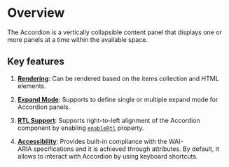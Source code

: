 # Overview

The Accordion is a vertically collapsible content panel that displays one or more panels at a time within the available space.

## Key features

1. **[Rendering](./getting-started/)**: Can be rendered based on the items collection and HTML elements.

2. **[Expand Mode](./expand-mode/)**: Supports to define single or multiple expand mode for Accordion panels.

3. **[RTL Support](../api/accordion#enablertl)**:  Supports right-to-left
 alignment of the Accordion component by enabling [`enableRtl`](../api/accordion#enablertl) property.

4. **[Accessibility](./accessibility/)**: Provides built-in compliance with the WAI-ARIA specifications and it is achieved
through attributes. By default, it allows to interact with Accordion by using keyboard shortcuts.